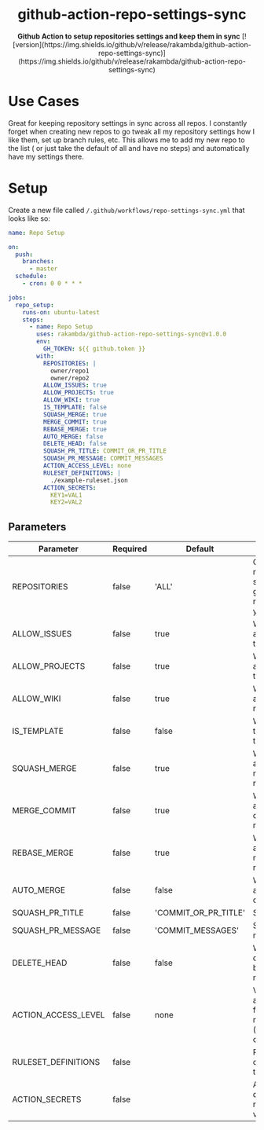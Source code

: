 <h1 align="center">github-action-repo-settings-sync</h1>
<div align="center">
<b>Github Action to setup repositories settings and keep them in sync</b>
[![version](https://img.shields.io/github/v/release/rakambda/github-action-repo-settings-sync)](https://img.shields.io/github/v/release/rakambda/github-action-repo-settings-sync)
</div>

# Use Cases

Great for keeping repository settings in sync across all repos. I constantly forget when creating new repos to go tweak
all my repository settings how I like them, set up branch rules, etc. This allows me to add my new repo to the list (
or just take the default of all and have no steps) and automatically have my settings there.

# Setup

Create a new file called `/.github/workflows/repo-settings-sync.yml` that looks like so:

```yaml
name: Repo Setup

on:
  push:
    branches:
      - master
  schedule:
    - cron: 0 0 * * *

jobs:
  repo_setup:
    runs-on: ubuntu-latest
    steps:
      - name: Repo Setup
        uses: rakambda/github-action-repo-settings-sync@v1.0.0
        env:
          GH_TOKEN: ${{ github.token }}
        with:
          REPOSITORIES: |
            owner/repo1
            owner/repo2
          ALLOW_ISSUES: true
          ALLOW_PROJECTS: true
          ALLOW_WIKI: true
          IS_TEMPLATE: false
          SQUASH_MERGE: true
          MERGE_COMMIT: true
          REBASE_MERGE: true
          AUTO_MERGE: false
          DELETE_HEAD: false
          SQUASH_PR_TITLE: COMMIT_OR_PR_TITLE
          SQUASH_PR_MESSAGE: COMMIT_MESSAGES
          ACTION_ACCESS_LEVEL: none
          RULESET_DEFINITIONS: |
            ./example-ruleset.json
          ACTION_SECRETS:
            KEY1=VAL1
            KEY2=VAL2
```

## Parameters

| Parameter           | Required | Default              | Description                                                                              |
|---------------------|----------|----------------------|------------------------------------------------------------------------------------------|
| REPOSITORIES        | false    | 'ALL'                | Github repositories to setup. Default will get all public repositories for your username |
| ALLOW_ISSUES        | false    | true                 | Whether or not to allow issues on the repo                                               |
| ALLOW_PROJECTS      | false    | true                 | Whether or not to allow projects on the repo                                             |
| ALLOW_WIKI          | false    | true                 | Whether or not to allow wiki on the repo                                                 |
| IS_TEMPLATE         | false    | false                | Whether or not the repository is a template                                              |
| SQUASH_MERGE        | false    | true                 | Whether or not to allow squash merges on the repo                                        |
| MERGE_COMMIT        | false    | true                 | Whether or not to allow merge commits on the repo                                        |
| REBASE_MERGE        | false    | true                 | Whether or not to allow rebase merges on the repo                                        |
| AUTO_MERGE          | false    | false                | Whether or not to allow auto-merge on the repo                                           |
| SQUASH_PR_TITLE     | false    | 'COMMIT_OR_PR_TITLE' | Squash PR title                                                                          |
| SQUASH_PR_MESSAGE   | false    | 'COMMIT_MESSAGES'    | Squash PR message                                                                        |
| DELETE_HEAD         | false    | false                | Whether or not to delete head branch after merges                                        |
| ACTION_ACCESS_LEVEL | false    | none                 | Visibility of actions/workflows from outside repositories (none, user, organization)     |
| RULESET_DEFINITIONS | false    |                      | Paths to a file containing ruleset to apply.                                             |
| ACTION_SECRETS      | false    |                      | Action secrets to deploy on every repo. Set empty value to delete.                       |